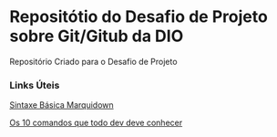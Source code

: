 # Repositótio do Desafio de Projeto sobre Git/Gitub da DIO
Repositório Criado para o Desafio de Projeto

### Links Úteis

[Sintaxe Básica Marquidown](https://www.markdownguide.org/basic-syntax/)

[Os 10 comandos que todo dev deve conhecer](https://www.freecodecamp.org/portuguese/news/10-comandos-do-git-que-todo-desenvolvedor-deveria-conhecer/)

